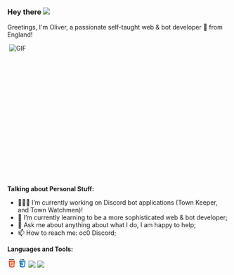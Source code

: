 ### Hey there <img src="https://media.giphy.com/media/hvRJCLFzcasrR4ia7z/giphy.gif" width="25px">
 
Greetings, I'm Oliver, a passionate self-taught web & bot developer 🚀 from England!
 
  <img align="right" alt="GIF" src="https://media0.giphy.com/media/LmNwrBhejkK9EFP504/giphy.gif?cid=ecf05e47mce9e1ogcflc5xetmyvch9cpn95elgmgt08lrcnb&rid=giphy.gif" width="500" height="320" />
 
**Talking about Personal Stuff:**
 
- 👨🏽‍💻 I’m currently working on Discord bot applications (Town Keeper, and Town Watchmen)! 
- 🌱 I’m currently learning to be a more sophisticated web & bot developer; 
- 💬 Ask me about anything about what I do, I am happy to help;
- 📫 How to reach me: oc0 Discord;
 
**Languages and Tools:**  
 
<code><img height="20" src="https://raw.githubusercontent.com/github/explore/80688e429a7d4ef2fca1e82350fe8e3517d3494d/topics/html/html.png"></code>
<code><img height="20" src="https://raw.githubusercontent.com/github/explore/80688e429a7d4ef2fca1e82350fe8e3517d3494d/topics/css/css.png"></code>
<code><img height="20" src="https://upload.wikimedia.org/wikipedia/commons/thumb/c/c3/Python-logo-notext.svg/1869px-Python-logo-notext.svg.png"></code>
<code><img height="20" src="https://w1.pngwing.com/pngs/136/126/png-transparent-javascript-logo-angularjs-nodejs-computer-programming-web-development-computer-software-jquery-yellow.png"></code>
